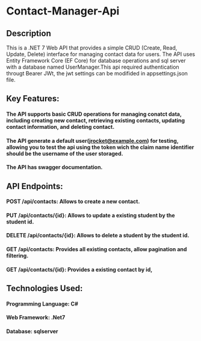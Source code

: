 # Contact-Manager-Api

## Description

This is a .NET 7 Web API that provides a simple CRUD (Create, Read, Update, Delete) interface for managing contact data for users. The API uses Entity Framework Core (EF Core) for database operations and sql server with a database named UserManager.This api required authentication througt Bearer JWt, the jwt settings can be modifided in appsettings.json file.

## Key Features:

#### The API supports basic CRUD operations for managing conatct data, including creating new contact, retrieving existing contacts, updating contact information, and deleting contact.
#### The API generate a default user(jrocket@example.com) for testing, allowing you to test the api using the token wich the claim name identifier should be the username of the user storaged.
#### The API has swagger documentation.

## API Endpoints:

#### POST /api/contacts: Allows to create a new contact.
#### PUT /api/contacts/{id}: Allows to update a existing student by the student id.
#### DELETE /api/contacts/{id}: Allows to delete a student by the student id.
#### GET /api/contacts: Provides all existing contacts, allow pagination and filtering. 
#### GET /api/contacts/{id}: Provides a existing contact by id,

## Technologies Used:

#### Programming Language: C#
#### Web Framework: .Net7
#### Database: sqlserver


